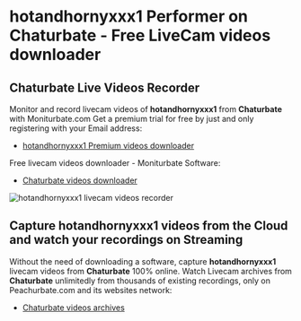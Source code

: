 # hotandhornyxxx1 Performer on Chaturbate - Free LiveCam videos downloader

## Chaturbate Live Videos Recorder

Monitor and record livecam videos of **hotandhornyxxx1** from **Chaturbate** with Moniturbate.com
Get a premium trial for free by just and only registering with your Email address:
* [hotandhornyxxx1 Premium videos downloader](https://moniturbate.com/request-demo-licence-key.html)

Free livecam videos downloader - Moniturbate Software:
* [Chaturbate videos downloader](https://moniturbate.com/moniturbate-download-software.html)

![hotandhornyxxx1 livecam videos recorder](https://peachurnet.com/templates/moniturbate-software.png)


## Capture hotandhornyxxx1 videos from the Cloud and watch your recordings on Streaming

Without the need of downloading a software, capture **hotandhornyxxx1** livecam videos from **Chaturbate** 100% online.
Watch Livecam archives from **Chaturbate** unlimitedly from thousands of existing recordings, only on Peachurbate.com and its websites network:
* [Chaturbate videos archives](https://peachurnet.com/)